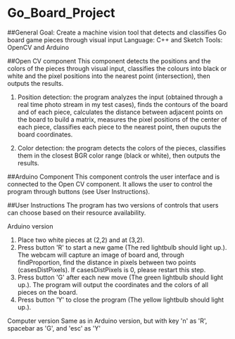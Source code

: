 # Go_Board_Project
##General
Goal: Create a machine vision tool that detects and classifies Go board game pieces through visual input
Language: C++ and Sketch
Tools: OpenCV and Arduino

##Open CV component
This component detects the positions and the colors of the pieces through visual input, classifies the colours into black or white and the pixel positions into the nearest point (intersection), then outputs the results.

1. Position detection: the program analyzes the input (obtained through a real time photo stream in my test cases), finds the contours of the board and of each piece, calculates the distance between adjacent points on the board to build a matrix, measures the pixel positions of the center of each piece, classifies each piece to the nearest point, then ouputs the board coordinates.

2. Color detection: the program detects the colors of the pieces, classifies them in the closest BGR color range (black or white), then outputs the results.

##Arduino Component
This component controls the user interface and is connected to the Open CV component. It allows the user to control the program through buttons (see User Instructions).

##User Instructions
The program has two versions of controls that users can choose based on their resource availability. 

Arduino version
1. Place two white pieces at (2,2) and at (3,2). 
2. Press button 'R' to start a new game (The red lightbulb should light up.). The webcam will capture an image of board and, through findProportion, find the distance in pixels between two points (casesDistPixels). If casesDistPixels is 0, please restart this step. 
3. Press button 'G' after each new move (The green lightbulb should light up.). The program will output the coordinates and the colors of all pieces on the board. 
4. Press button 'Y' to close the program (The yellow lightbulb should light up.).

Computer version
Same as in Arduino version, but with key 'n' as 'R', spacebar as 'G', and 'esc' as 'Y'